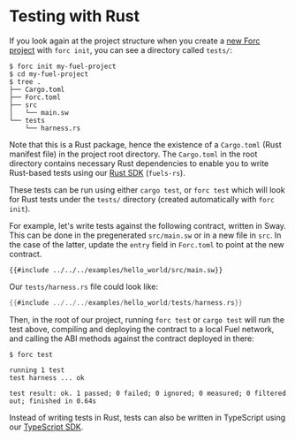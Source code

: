 # Testing with Rust

If you look again at the project structure when you create a [new Forc project](../getting-started/forc_project.md) with `forc init`, you can see a directory called `tests/`:

```plaintext
$ forc init my-fuel-project
$ cd my-fuel-project
$ tree .
├── Cargo.toml
├── Forc.toml
├── src
│   └── main.sw
└── tests
    └── harness.rs
```

Note that this is a Rust package, hence the existence of a `Cargo.toml` (Rust manifest file) in the project root directory. The `Cargo.toml` in the root directory contains necessary Rust dependencies to enable you to write Rust-based tests using our [Rust SDK](https://github.com/FuelLabs/fuels-rs) (`fuels-rs`).

These tests can be run using either `cargo test`, or `forc test` which will look for Rust tests under the `tests/` directory (created automatically with `forc init`).

For example, let's write tests against the following contract, written in Sway. This can be done in the pregenerated `src/main.sw` or in a new file in `src`. In the case of the latter, update the `entry` field in `Forc.toml` to point at the new contract.

```sway
{{#include ../../../examples/hello_world/src/main.sw}}
```

Our `tests/harness.rs` file could look like:

```rust
{{#include ../../../examples/hello_world/tests/harness.rs}}
```

Then, in the root of our project, running `forc test` or `cargo test` will run the test above, compiling and deploying the contract to a local Fuel network, and calling the ABI methods against the contract deployed in there:

```plaintext
$ forc test

running 1 test
test harness ... ok

test result: ok. 1 passed; 0 failed; 0 ignored; 0 measured; 0 filtered out; finished in 0.64s
```

Instead of writing tests in Rust, tests can also be written in TypeScript using our [TypeScript SDK](https://github.com/FuelLabs/fuels-ts/).
